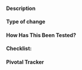 #### Description

#### Type of change

#### How Has This Been Tested?

#### Checklist:

#### Pivotal Tracker
